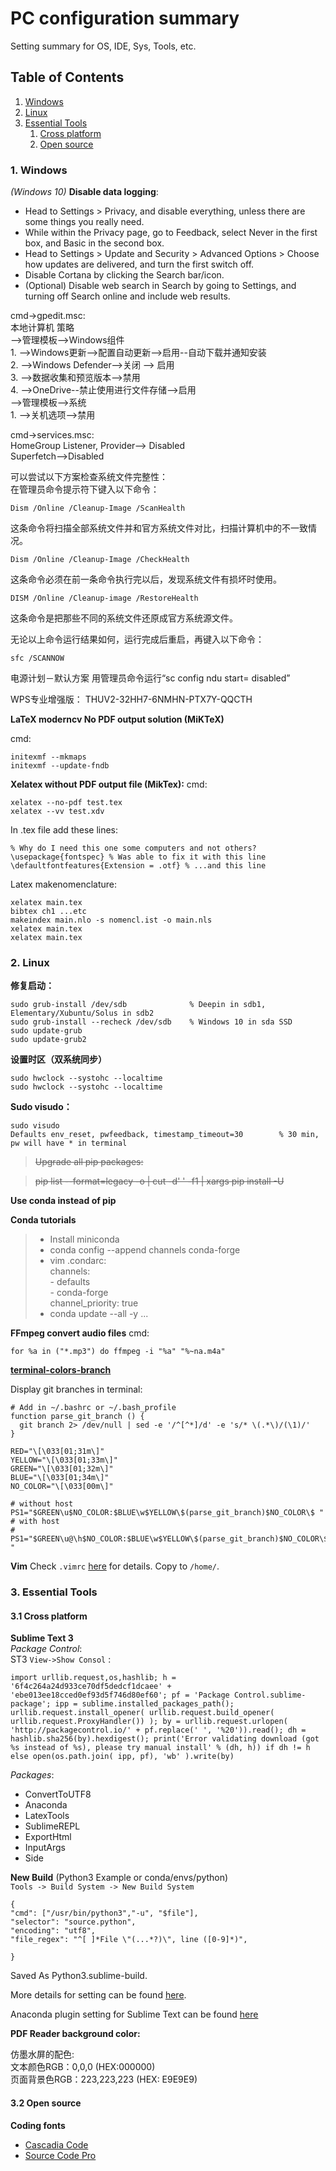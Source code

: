 # PC configuration summary
Setting summary for OS, IDE, Sys, Tools, etc.

## Table of Contents
1. [Windows](#Windows)
2. [Linux](#Linux)
3. [Essential Tools](#Essential-Tools)
	1. [Cross platform](#Cross-platform)
	2. [Open source](#Open-source)



<a name="Windows"></a>
### 1. Windows
*(Windows 10)*
**Disable data logging**:		
- Head to Settings > Privacy, and disable everything, unless there are some things you really need.
- While within the Privacy page, go to Feedback, select Never in the first box, and Basic in the second box.
- Head to Settings > Update and Security > Advanced Options > Choose how updates are delivered, and turn the first switch off.
- Disable Cortana by clicking the Search bar/icon.
- (Optional) Disable web search in Search by going to Settings, and turning off Search online and include web results.

cmd->gpedit.msc:	        
本地计算机 策略        
-->管理模板-->Windows组件         
       1.  -->Windows更新-->配置自动更新-->启用--自动下载并通知安装        
       2.  -->Windows Defender-->关闭 --> 启用        
       3.  -->数据收集和预览版本-->禁用       
       4.  -->OneDrive--禁止使用进行文件存储-->启用            
-->管理模板-->系统        
       1. -->关机选项-->禁用      
       
       
cmd->services.msc:      
HomeGroup Listener, Provider--> Disabled       
Superfetch-->Disabled       

可以尝试以下方案检查系统文件完整性：		
在管理员命令提示符下键入以下命令：
 
	Dism /Online /Cleanup-Image /ScanHealth
 
这条命令将扫描全部系统文件并和官方系统文件对比，扫描计算机中的不一致情况。
 
	Dism /Online /Cleanup-Image /CheckHealth
 
这条命令必须在前一条命令执行完以后，发现系统文件有损坏时使用。
 
	DISM /Online /Cleanup-image /RestoreHealth
 
这条命令是把那些不同的系统文件还原成官方系统源文件。
 
无论以上命令运行结果如何，运行完成后重启，再键入以下命令：
 
	sfc /SCANNOW

电源计划－默认方案
用管理员命令运行“sc config ndu start= disabled”

WPS专业增强版：
THUV2-32HH7-6NMHN-PTX7Y-QQCTH

**LaTeX moderncv No PDF output solution (MiKTeX)**

cmd:
    
    initexmf --mkmaps  
    initexmf --update-fndb  
     

**Xelatex without PDF output file (MikTex):**
cmd:

	xelatex --no-pdf test.tex
	xelatex --vv test.xdv

In .tex file add these lines:

	% Why do I need this one some computers and not others?
	\usepackage{fontspec} % Was able to fix it with this line
	\defaultfontfeatures{Extension = .otf} % ...and this line

Latex makenomenclature:
	
	xelatex main.tex
	bibtex ch1 ...etc
	makeindex main.nlo -s nomencl.ist -o main.nls
	xelatex main.tex
	xelatex main.tex


<a name="Linux"></a>
### 2. Linux
**修复启动：**		

	sudo grub-install /dev/sdb				% Deepin in sdb1, Elementary/Xubuntu/Solus in sdb2
	sudo grub-install --recheck /dev/sdb	% Windows 10 in sda SSD	
	sudo update-grub		
	sudo update-grub2		


**设置时区（双系统同步）**

	sudo hwclock --systohc --localtime
	sudo hwclock --systohc --localtime


**Sudo visudo：**		

	sudo visudo
	Defaults env_reset, pwfeedback, timestamp_timeout=30		% 30 min, pw will have * in terminal
	

>~~Upgrade all pip packages:~~      

>~~pip list --format=legacy -o | cut -d' ' -f1 | xargs pip install -U~~
	   
**Use conda instead of pip**

**Conda tutorials**
>  - Install miniconda
>  - conda config --append channels conda-forge    
>  - vim .condarc:    
  		channels:    
			- defaults    
		  	- conda-forge    
		channel_priority: true
>  - conda update --all -y
  ...

**FFmpeg convert audio files**
cmd:

	for %a in ("*.mp3") do ffmpeg -i "%a" "%~na.m4a" 



**[terminal-colors-branch](https://gist.github.com/danielalvarenga/2df8cabbd6f3041c2378)**

Display git branches in terminal:
```
# Add in ~/.bashrc or ~/.bash_profile
function parse_git_branch () {
  git branch 2> /dev/null | sed -e '/^[^*]/d' -e 's/* \(.*\)/(\1)/'
}
 
RED="\[\033[01;31m\]"
YELLOW="\[\033[01;33m\]"
GREEN="\[\033[01;32m\]"
BLUE="\[\033[01;34m\]"
NO_COLOR="\[\033[00m\]"

# without host
PS1="$GREEN\u$NO_COLOR:$BLUE\w$YELLOW\$(parse_git_branch)$NO_COLOR\$ "
# with host
# PS1="$GREEN\u@\h$NO_COLOR:$BLUE\w$YELLOW\$(parse_git_branch)$NO_COLOR\$ "
```

**Vim**
Check `.vimrc` [here](https://github.com/Crescent-Saturn/Setting_Summary/blob/dev/.vimrc) for details. Copy to `/home/`.

<a name="Essential-Tools"></a>
### 3. Essential Tools

<a name="Cross-platform"></a>
#### 3.1 Cross platform
**Sublime Text 3**  
*Package Control*:    
ST3 `View->Show Consol` :       


	import urllib.request,os,hashlib; h = '6f4c264a24d933ce70df5dedcf1dcaee' + 'ebe013ee18cced0ef93d5f746d80ef60'; pf = 'Package Control.sublime-package'; ipp = sublime.installed_packages_path(); urllib.request.install_opener( urllib.request.build_opener( urllib.request.ProxyHandler()) ); by = urllib.request.urlopen( 'http://packagecontrol.io/' + pf.replace(' ', '%20')).read(); dh = hashlib.sha256(by).hexdigest(); print('Error validating download (got %s instead of %s), please try manual install' % (dh, h)) if dh != h else open(os.path.join( ipp, pf), 'wb' ).write(by)


*Packages*:
- ConvertToUTF8
- Anaconda
- LatexTools
- SublimeREPL
- ExportHtml
- InputArgs
- Side

**New Build** (Python3 Example or conda/envs/python)	        
`Tools -> Build System -> New Build System`

    {       
    "cmd": ["/usr/bin/python3","-u", "$file"], 
    "selector": "source.python", 
    "encoding": "utf8",
    "file_regex": "^[ ]*File \"(...*?)\", line ([0-9]*)",

    }

Saved As Python3.sublime-build.

More details for setting can be found [here](https://github.com/Crescent-Saturn/Setting_Summary/blob/dev/Preferences.sublime-settings).

Anaconda plugin setting for Sublime Text can be found [here](https://github.com/Crescent-Saturn/Setting_Summary/blob/dev/Anaconda.sublime-settings)



**PDF Reader background color:**

仿墨水屏的配色:    
文本颜色RGB：0,0,0    (HEX:000000)    
页面背景色RGB：223,223,223 (HEX: E9E9E9)    

<a name="Open-source"></a>
#### 3.2 Open source

**Coding fonts**

 - [Cascadia Code](https://github.com/microsoft/cascadia-code)
 - [Source Code Pro](https://fonts.google.com/specimen/Source+Sans+Pro)
